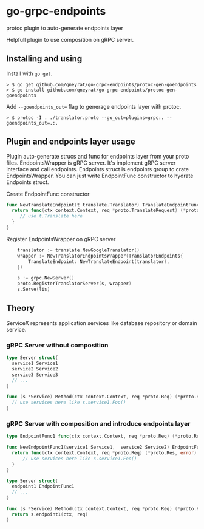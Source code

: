 # go-grpc-endpoints
protoc plugin to auto-generate endpoints layer

Helpfull plugin to use composition on gRPC server.

## Installing and using

Install with `go get`.
```
> $ go get github.com/qneyrat/go-grpc-endpoints/protoc-gen-goendpoints
> $ go install github.com/qneyrat/go-grpc-endpoints/protoc-gen-goendpoints
```

Add `--goendpoints_out=` flag to generage endpoints layer with protoc.
```
> $ protoc -I . ./translator.proto --go_out=plugins=grpc:. --goendpoints_out=.:.   
```

## Plugin and endpoints layer usage

Plugin auto-generate strucs and func for endpoints layer from your proto files.
EndpointsWrapper is gRPC server. It's implement gRPC server interface and call endpoints.
Endpoints struct is endpoints group to crate EndpointsWrapper.
You can just write EndpointFunc constructor to hydrate Endpoints struct.

Create EndpointFunc constructor
```go 
func NewTranslateEndpoint(t translate.Translator) TranslateEndpointFunc {
  return func(ctx context.Context, req *proto.TranslateRequest) (*proto.TranslateResponse, error) {
     // use t.Translate here
  }
}
```

Register EndpointsWrapper on gRPC server
```go
	translator := translate.NewGoogleTranslator()
	wrapper := NewTranslatorEndpointsWrapper(TranslatorEndpoints{
		TranslateEndpoint: NewTranslateEndpoint(translator),
	})

	s := grpc.NewServer()
	proto.RegisterTranslatorServer(s, wrapper)
	s.Serve(lis)
```

## Theory

ServiceX represents application services like database repository or domain service.

### gRPC Server without composition
```Go
type Server struct{
  service1 Service1
  service2 Service2
  service3 Service3
  // ...
}

func (s *Service) Method(ctx context.Context, req *proto.Req) (*proto.Res, error) {
  // use services here like s.service1.Foo()
}
```

### gRPC Server with composition and introduce endpoints layer
```Go
type EndpointFunc1 func(ctx context.Context, req *proto.Req) (*proto.Res, error)

func NewEndpointFunc1(service1 Service1,  service2 Service2) EndpointFunc1 {
  return func(ctx context.Context, req *proto.Req) (*proto.Res, error) {
      // use services here like s.service1.Foo()
  }
}

type Server struct{
  endpoint1 EndpointFunc1
  // ...
}

func (s *Service) Method(ctx context.Context, req *proto.Req) (*proto.Res, error) {
  return s.endpoint1(ctx, req)
}
```
